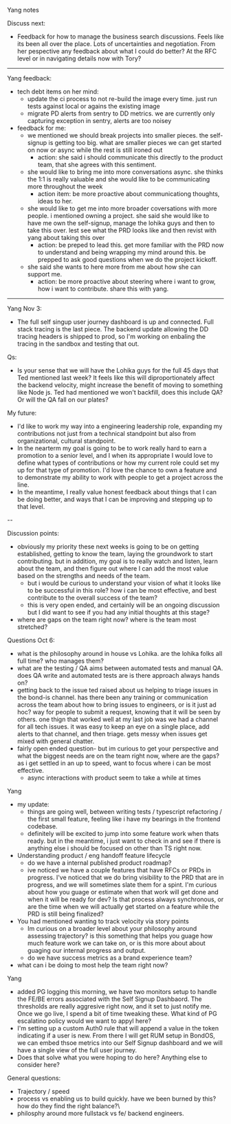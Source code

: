 Yang notes

Discuss next:
- Feedback for how to manage the business search discussions. Feels like its been all over the place. Lots of uncertainties and negotiation. From her pespective any feedback about what I could do better? At the RFC level or in navigating details now with Tory?

<hr>

Yang feedback:
- tech debt items on her mind:
	- update the ci process to not re-build the image every time. just run tests against local or agains the existing image
	- migrate PD alerts from sentry to DD metrics. we are currently only capturing exception in sentry, alerts are too noisey
- feedback for me:
	- we mentioned we should break projects into smaller pieces. the self-signup is getting too big. what are smaller pieces we can get started on now or async while the rest is still ironed out
		- action: she said i should communicate this directly to the product team, that she agrees with this sentiment.
	- she would like to bring me into more conversations async. she thinks the 1:1 is really valuable and she would like to be communicating more throughout the week
		- action item: be more proactive about communicationg thoughts, ideas to her.
	- she would like to get me into more broader coversations with more people. i mentioned owning a project. she said she would like to have me own the self-signup, manage the lohika guys and then to take this over. lest see what the PRD looks like and then revist with yang about taking this over
		- action: be preped to lead this. get more familiar with the PRD now to understand and being wrapping my mind around this. be prepped to ask good questions when we do the project kickoff.
	- she said she wants to here more from me about how she can support me. 
		- action: be more proactive about steering where i want to grow, how i want to contribute. share this with yang.


<hr>

Yang Nov 3:
- The full self singup user journey dashboard is up and connected. Full stack tracing is the last piece. The backend update allowing the DD tracing headers is shipped to prod, so I'm working on enbaling the tracing in the sandbox and testing that out.

Qs:
- Is your sense that we will have the Lohika guys for the full 45 days that Ted mentioned last week? It feels like this will diproportionately affect the backend velocity, might increase the benefit of moving to something like Node js. Ted had mentioned we won't backfill, does this include QA? Or will the QA fall on our plates?

My future:
- I'd like to work my way into a engineering leadership role, expanding my contributions not just from a technical standpoint but also from organizational, cultural standpoint.
- In the nearterm my goal is going to be to work really hard to earn a promotion to a senior level, and I when its appropriate I would love to define what types of contributions or how my current role could set my up for that type of promotion. I'd love the chance to own a feature and to demonstrate my ability to work with people to get a project across the line.
- In the meantime, I really value honest feedback about things that I can be doing better, and ways that I can be improving and stepping up to that level.

--

Discussion points:
- obviously my priority these next weeks is going to be on getting established, getting to know the team, laying the groundwork to start contributing. but in addition, my goal is to really watch and listen, learn about the team, and then figure out where I can add the most value based on the strengths and needs of the team.
	- but i would be curious to understand your vision of what it looks like to be successful in this role? how i can be most effective, and best contribute to the overall success of the team?
	- this is very open ended, and certainly will be an ongoing discussion but I did want to see if you had any initial thoughts at this stage?
- where are gaps on the team right now? where is the team most stretched?


Questions Oct 6:
- what is the philosophy around in house vs Lohika. are the lohika folks all full time? who manages them?
- what are the testing / QA aims between automated tests and manual QA. does QA write and automated tests are is there approach always hands on?
- getting back to the issue ted raised about us helping to triage issues in the bond-is channel. has there been any training or communication across the team about how to bring issues to engineers, or is it just ad hoc? way for people to submit a request, knowing that it will be seen by others. one thign that worked well at my last job was we had a channel for all tech issues. it was easy to keep an eye on a single place, add alerts to that channel, and then triage. gets messy when issues get mixed with general chatter.
- fairly open ended question- but im curious to get your perspective and what the biggest needs are on the team right now, where are the gaps? as i get settled in an up to speed, want to focus where i can be most effective.
	- async interactions with product seem to take a while at times



Yang
- my update:
	- things are going well, between writing tests /  typescript refactoring / the first small feature, feeling like i have my bearings in the frontend codebase.
	- definitely will be excited to jump into some feature work when thats ready. but in the meantime, i just want to check in and see if there is anything else i should be focused on other than TS right now.
- Understanding product / eng handoff feature lifecycle
	- do we have a internal published product roadmap?
	- ive noticed we have a couple features that have RFCs or PRDs in progress. I've noticed that we do bring visibility to the PRD that are in progress, and we will sometimes slate them for a spint. I'm curious about how you guage or estimate when that work will get done and when it will be ready for dev? Is that process always synchronous, or are the time when we will actually get started on a feature while the PRD is still being finalized?
- You had mentioned wanting to track velocity via story points
	- Im curious on a broader level about your philosophy around assessing trajectory? is this something that helps you guage how much feature work we can take on, or is this more about about guaging our internal progress and output.
	- do we have success metrics as a brand experience team?
- what can i be doing to most help the team right now?

Yang
- added PG logging this morning, we have two monitors setup to handle the FE/BE errors associated with the Self Signup Dashbaord. The thresholds are really aggresive right now, and it set to just notify me. Once we go live, I spend a bit of time tweaking these. What kind of PG escalatino policy would we want to appyl here?
- I'm setting up a custom Auth0 rule that will append a value in the token indicating if a user is new. From there I will get RUM setup in BondOS, we can embed thsoe metrics into our Self Signup dashboard and we will have a single view of the full user journey.
- Does that solve what you were hoping to do here? Anything else to consider here?





General questions:
- Trajectory / speed
- process vs enabling us to build quickly. have we been burned by this? how do they find the right balance?\
- philosphy around more fullstack vs fe/ backend engineers. 